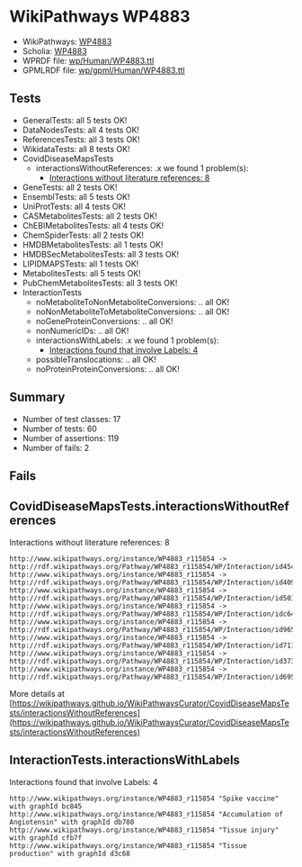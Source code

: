 # WikiPathways WP4883

* WikiPathways: [WP4883](https://identifiers.org/wikipathways:WP4883)
* Scholia: [WP4883](https://scholia.toolforge.org/wikipathways/WP4883)
* WPRDF file: [wp/Human/WP4883.ttl](../wp/Human/WP4883.ttl)
* GPMLRDF file: [wp/gpml/Human/WP4883.ttl](../wp/gpml/Human/WP4883.ttl)

## Tests
* GeneralTests: all 5 tests OK!
* DataNodesTests: all 4 tests OK!
* ReferencesTests: all 3 tests OK!
* WikidataTests: all 8 tests OK!
* CovidDiseaseMapsTests
    * interactionsWithoutReferences: .x we found 1 problem(s):
        * [Interactions without literature references: 8](#2e295936)
* GeneTests: all 2 tests OK!
* EnsemblTests: all 5 tests OK!
* UniProtTests: all 4 tests OK!
* CASMetabolitesTests: all 2 tests OK!
* ChEBIMetabolitesTests: all 4 tests OK!
* ChemSpiderTests: all 2 tests OK!
* HMDBMetabolitesTests: all 1 tests OK!
* HMDBSecMetabolitesTests: all 3 tests OK!
* LIPIDMAPSTests: all 1 tests OK!
* MetabolitesTests: all 5 tests OK!
* PubChemMetabolitesTests: all 3 tests OK!
* InteractionTests
    * noMetaboliteToNonMetaboliteConversions: .. all OK!
    * noNonMetaboliteToMetaboliteConversions: .. all OK!
    * noGeneProteinConversions: .. all OK!
    * nonNumericIDs: .. all OK!
    * interactionsWithLabels: .x we found 1 problem(s):
        * [Interactions found that involve Labels: 4](#630d267b)
    * possibleTranslocations: .. all OK!
    * noProteinProteinConversions: .. all OK!


## Summary

* Number of test classes: 17
* Number of tests: 60
* Number of assertions: 119
* Number of fails: 2

## Fails

<a name="2e295936" />

## CovidDiseaseMapsTests.interactionsWithoutReferences

Interactions without literature references: 8
```
http://www.wikipathways.org/instance/WP4883_r115854 -> http://rdf.wikipathways.org/Pathway/WP4883_r115854/WP/Interaction/id45cf6f5e
http://www.wikipathways.org/instance/WP4883_r115854 -> http://rdf.wikipathways.org/Pathway/WP4883_r115854/WP/Interaction/id4093d262
http://www.wikipathways.org/instance/WP4883_r115854 -> http://rdf.wikipathways.org/Pathway/WP4883_r115854/WP/Interaction/id501a4bdc
http://www.wikipathways.org/instance/WP4883_r115854 -> http://rdf.wikipathways.org/Pathway/WP4883_r115854/WP/Interaction/idc649fb6a
http://www.wikipathways.org/instance/WP4883_r115854 -> http://rdf.wikipathways.org/Pathway/WP4883_r115854/WP/Interaction/id965b8019
http://www.wikipathways.org/instance/WP4883_r115854 -> http://rdf.wikipathways.org/Pathway/WP4883_r115854/WP/Interaction/id7114ee4c
http://www.wikipathways.org/instance/WP4883_r115854 -> http://rdf.wikipathways.org/Pathway/WP4883_r115854/WP/Interaction/id3739bd1
http://www.wikipathways.org/instance/WP4883_r115854 -> http://rdf.wikipathways.org/Pathway/WP4883_r115854/WP/Interaction/id695320d0
```

More details at [https://wikipathways.github.io/WikiPathwaysCurator/CovidDiseaseMapsTests/interactionsWithoutReferences](https://wikipathways.github.io/WikiPathwaysCurator/CovidDiseaseMapsTests/interactionsWithoutReferences)

<a name="630d267b" />

## InteractionTests.interactionsWithLabels

Interactions found that involve Labels: 4
```
http://www.wikipathways.org/instance/WP4883_r115854 "Spike vaccine" with graphId bc845
http://www.wikipathways.org/instance/WP4883_r115854 "Accumulation of 
Angiotensin" with graphId db780
http://www.wikipathways.org/instance/WP4883_r115854 "Tissue injury" with graphId cfb7f
http://www.wikipathways.org/instance/WP4883_r115854 "Tissue production" with graphId d3c68
```

